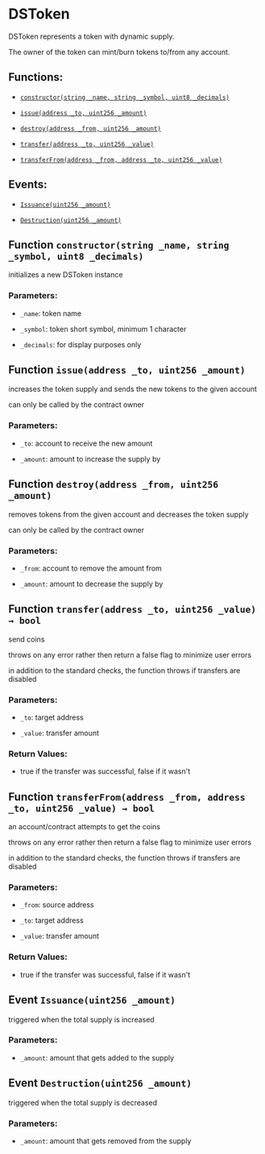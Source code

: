 # DSToken

DSToken represents a token with dynamic supply.

The owner of the token can mint/burn tokens to/from any account.

## Functions:

* [`constructor(string _name, string _symbol, uint8 _decimals)`](dstoken.md#DSToken-constructor-string-string-uint8-)

* [`issue(address _to, uint256 _amount)`](dstoken.md#DSToken-issue-address-uint256-)

* [`destroy(address _from, uint256 _amount)`](dstoken.md#DSToken-destroy-address-uint256-)

* [`transfer(address _to, uint256 _value)`](dstoken.md#DSToken-transfer-address-uint256-)

* [`transferFrom(address _from, address _to, uint256 _value)`](dstoken.md#DSToken-transferFrom-address-address-uint256-)

## Events:

* [`Issuance(uint256 _amount)`](dstoken.md#DSToken-Issuance-uint256-)

* [`Destruction(uint256 _amount)`](dstoken.md#DSToken-Destruction-uint256-)

## Function `constructor(string _name, string _symbol, uint8 _decimals)` <a id="DSToken-constructor-string-string-uint8-"></a>

initializes a new DSToken instance

### Parameters:

* `_name`: token name

* `_symbol`: token short symbol, minimum 1 character

* `_decimals`: for display purposes only

## Function `issue(address _to, uint256 _amount)` <a id="DSToken-issue-address-uint256-"></a>

increases the token supply and sends the new tokens to the given account

can only be called by the contract owner

### Parameters:

* `_to`: account to receive the new amount

* `_amount`: amount to increase the supply by

## Function `destroy(address _from, uint256 _amount)` <a id="DSToken-destroy-address-uint256-"></a>

removes tokens from the given account and decreases the token supply

can only be called by the contract owner

### Parameters:

* `_from`: account to remove the amount from

* `_amount`: amount to decrease the supply by

## Function `transfer(address _to, uint256 _value) → bool` <a id="DSToken-transfer-address-uint256-"></a>

send coins

throws on any error rather then return a false flag to minimize user errors

in addition to the standard checks, the function throws if transfers are disabled

### Parameters:

* `_to`: target address

* `_value`: transfer amount

### Return Values:

* true if the transfer was successful, false if it wasn't

## Function `transferFrom(address _from, address _to, uint256 _value) → bool` <a id="DSToken-transferFrom-address-address-uint256-"></a>

an account/contract attempts to get the coins

throws on any error rather then return a false flag to minimize user errors

in addition to the standard checks, the function throws if transfers are disabled

### Parameters:

* `_from`: source address

* `_to`: target address

* `_value`: transfer amount

### Return Values:

* true if the transfer was successful, false if it wasn't

## Event `Issuance(uint256 _amount)` <a id="DSToken-Issuance-uint256-"></a>

triggered when the total supply is increased

### Parameters:

* `_amount`:  amount that gets added to the supply

## Event `Destruction(uint256 _amount)` <a id="DSToken-Destruction-uint256-"></a>

triggered when the total supply is decreased

### Parameters:

* `_amount`:  amount that gets removed from the supply
